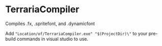 # TerrariaCompiler
Compiles .fx, .spritefont, and .dynamicfont

Add `"Location/of/TerrariaCompiler.exe" "$(ProjectDir)\"` to your pre-build commands in visual studio to use.
